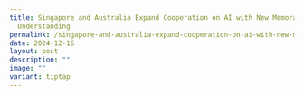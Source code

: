 ```yaml
---
title: Singapore and Australia Expand Cooperation on AI with New Memorandum of
  Understanding
permalink: /singapore-and-australia-expand-cooperation-on-ai-with-new-memorandum-of-understanding/
date: 2024-12-16
layout: post
description: ""
image: ""
variant: tiptap
---
```

